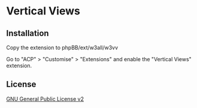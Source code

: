 # Vertical Views

## Installation

Copy the extension to phpBB/ext/w3all/w3vv

Go to "ACP" > "Customise" > "Extensions" and enable the "Vertical Views" extension.

## License

[GNU General Public License v2](license.txt)

